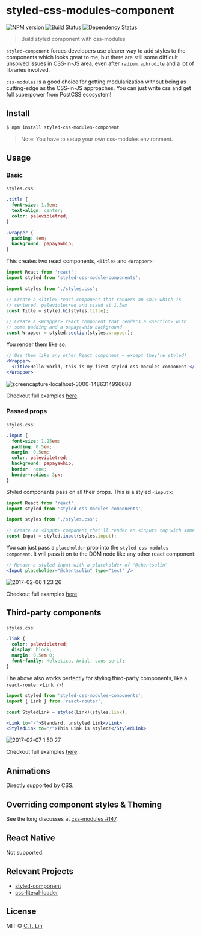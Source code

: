 # styled-css-modules-component

[![NPM version][npm-image]][npm-url]
[![Build Status][travis-image]][travis-url]
[![Dependency Status][david_img]][david_site]

> Build styled component with css-modules

`styled-component` forces developers use clearer way to add styles to the components which looks great to me, but there are still some difficult unsolved issues in CSS-in-JS area, even after `radium`, `aphrodite` and a lot of libraries involved.

`css-modules` is a good choice for getting modularization without being as cutting-edge as the CSS-in-JS approaches. You can just write css and get full superpower from PostCSS ecosystem!

## Install

```sh
$ npm install styled-css-modules-component
```

> Note: You have to setup your own css-modules environment.

## Usage

### Basic

`styles.css`:

```css
.title {
  font-size: 1.5em;
  text-align: center;
  color: palevioletred;
}

.wrapper {
  padding: 4em;
  background: papayawhip;
}
```

This creates two react components, `<Title>` and `<Wrapper>`:

```js
import React from 'react';
import styled from 'styled-css-module-components';

import styles from './styles.css';

// Create a <Title> react component that renders an <h1> which is
// centered, palevioletred and sized at 1.5em
const Title = styled.h1(styles.title);

// Create a <Wrapper> react component that renders a <section> with
// some padding and a papayawhip background
const Wrapper = styled.section(styles.wrapper);
```

You render them like so:

```jsx
// Use them like any other React component – except they're styled!
<Wrapper>
  <Title>Hello World, this is my first styled css modules component!</Title>
</Wrapper>
```

![screencapture-localhost-3000-1486314996688](https://cloud.githubusercontent.com/assets/3382565/22628156/1581950e-ec0a-11e6-9a15-4ed2b7d3d816.png)

Checkout full examples [here](https://github.com/chentsulin/styled-css-modules-component/blob/master/examples/basic/components/App.js).


### Passed props

`styles.css`:

```css
.input {
  font-size: 1.25em;
  padding: 0.5em;
  margin: 0.5em;
  color: palevioletred;
  background: papayawhip;
  border: none;
  border-radius: 3px;
}
```

Styled components pass on all their props. This is a styled `<input>`:

```js
import React from 'react';
import styled from 'styled-css-modules-components';

import styles from './styles.css';

// Create an <Input> component that'll render an <input> tag with some styles
const Input = styled.input(styles.input);
```

You can just pass a `placeholder` prop into the `styled-css-modules-component`. It will pass it on to the DOM node like any other react component:

```jsx
// Render a styled input with a placeholder of "@chentsulin"
<Input placeholder="@chentsulin" type="text" />
```

![2017-02-06 1 23 26](https://cloud.githubusercontent.com/assets/3382565/22628206/f20db8fe-ec0a-11e6-9980-36a6090cb3e1.png)

Checkout full examples [here](https://github.com/chentsulin/styled-css-modules-component/blob/master/examples/passed-props/components/App.js).


## Third-party components

`styles.css`:

```css
.link {
  color: palevioletred;
  display: block;
  margin: 0.5em 0;
  font-family: Helvetica, Arial, sans-serif;
}
```

The above also works perfectly for styling third-party components, like a `react-router` `<Link />`!

```js
import styled from 'styled-css-modules-components';
import { Link } from 'react-router';

const StyledLink = styled(Link)(styles.link);
```

```jsx
<Link to="/">Standard, unstyled Link</Link>
<StyledLink to="/">This Link is styled!</StyledLink>
```

![2017-02-07 1 50 27](https://cloud.githubusercontent.com/assets/3382565/22679409/e86ab850-ed3c-11e6-81cf-3d06dfb36aab.png)

Checkout full examples [here](https://github.com/chentsulin/styled-css-modules-component/blob/master/examples/third-party-components/components/App.js).


## Animations

Directly supported by CSS.


## Overriding component styles & Theming

See the long discusses at [css-modules #147](https://github.com/css-modules/css-modules/issues/147).


## React Native

Not supported.


## Relevant Projects

- [styled-component](https://github.com/styled-components/styled-components)
- [css-literal-loader](https://github.com/4Catalyzer/css-literal-loader)


## License

MIT © [C.T. Lin](https://github.com/chentsulin/styled-css-modules-component)

[npm-image]: https://badge.fury.io/js/styled-css-modules-component.svg
[npm-url]: https://npmjs.org/package/styled-css-modules-component
[travis-image]: https://travis-ci.org/chentsulin/styled-css-modules-component.svg
[travis-url]: https://travis-ci.org/chentsulin/styled-css-modules-component
[coveralls-image]: https://coveralls.io/repos/chentsulin/styled-css-modules-component/badge.svg?branch=master&service=github
[coveralls-url]: https://coveralls.io/r/chentsulin/styled-css-modules-component?branch=master
[david_img]: https://david-dm.org/chentsulin/styled-css-modules-component.svg
[david_site]: https://david-dm.org/chentsulin/styled-css-modules-component

